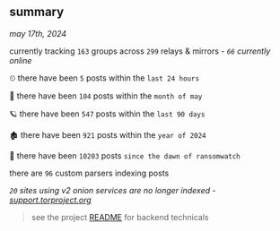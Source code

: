 
## summary
_may 17th, 2024_

currently tracking `163` groups across `299` relays & mirrors - _`66` currently online_

⏲ there have been `5` posts within the `last 24 hours`

🦈 there have been `104` posts within the `month of may`

🪐 there have been `547` posts within the `last 90 days`

🏚 there have been `921` posts within the `year of 2024`

🦕 there have been `10203` posts `since the dawn of ransomwatch`

there are `96` custom parsers indexing posts

_`20` sites using v2 onion services are no longer indexed - [support.torproject.org](https://support.torproject.org/onionservices/v2-deprecation/)_

> see the project [README](https://github.com/joshhighet/ransomwatch#ransomwatch--) for backend technicals
